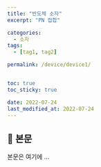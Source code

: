```yaml
---
title: "반도체 소자"
excerpt: "PN 접합"

categories:
  - 소자
tags:
  - [tag1, tag2]

permalink: /device/device1/


toc: true
toc_sticky: true

date: 2022-07-24
last_modified_at: 2022-07-24
---
```


## 🦥 본문

본문은 여기에 ...


